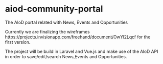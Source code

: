 # aiod-community-portal
The AIoD portal related with News, Events and Opportunities

Currently we are finalizing the wireframes https://projects.invisionapp.com/freehand/document/OwYl2Lqcf for the first version.

The project will be build in Laravel and Vue.js and make use of the AIoD API in order to save/edit/search News,Events and Opportunities.
